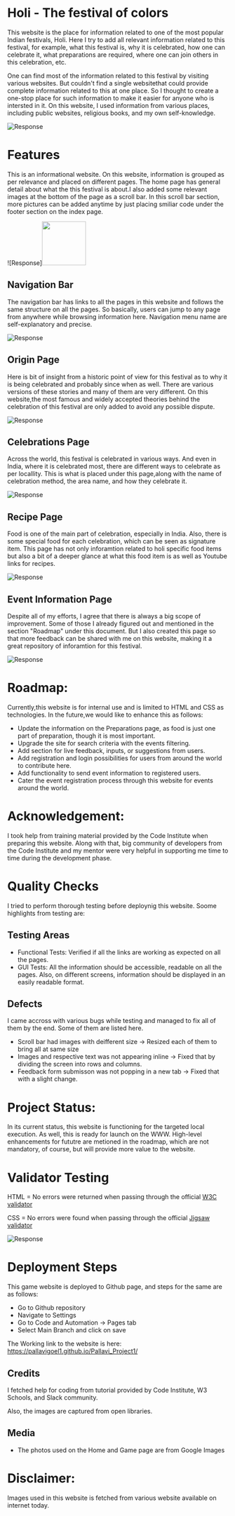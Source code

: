 # Holi - The festival of colors

This website is the place for information related to one of the most popular Indian festivals, Holi. Here I try to add all relevant information related to this festival, for example, what this festival is, why it is celebrated, how one can celebrate it, what preparations are required, where one can join others in this celebration, etc. 

One can find most of the information related to this festival by visiting various websites. But couldn't find a single websitethat could  provide complete information related to this at one place. So I thought to create a one-stop place for such information to make it easier for anyone who is intersted in it. On this website, I used information from various places, including public websites, religious books, and my own self-knowledge.

![Response](images/project1screenshot.png)

# Features
This is an informational website. On this website, information is grouped as per relevance and placed on different pages. The home page has general detail about what the this festival is about.I also added some relevant images at the bottom of the page as a scroll bar. In this scroll bar section, more pictures can be added anytime by just placing smiliar code under the footer section on the index page.
 
![Response]<img src="images/indexscreenshot.png" height="100px" width="100px">
## Navigation Bar
The navigation bar has links to all the pages in this website and follows the same structure on all the pages. So basically, users can jump to any page from anywhere while browsing information here. Navigation menu name are self-explanatory and precise. 

![Response](images/navscreenshot.png)

## Origin Page
Here is bit of insight from a historic point of view for this festival as to why it is being celebrated and probably since when as well. There are various versions of these stories and many of them are very different. On this website,the most famous and widely accepted theories behind the celebration of this festival are only added to avoid any possible dispute.

![Response](images/storyscreenshot.png)

## Celebrations Page
Across the world, this festival is celebrated in various ways. And even in India, where it is celebrated most, there are different ways to celebrate as per locallity. This is what is placed under this page,along with the name of celebration method, the area name, and how they celebrate it.

![Response](images/celebrationscreenshot.png)

## Recipe Page
Food is one of the main part of celebration, especially in India. Also, there is some special food for each celebration, which can be seen as signature item. This page has not only inforamtion related to holi specific food items but also a bit of a deeper glance at what this food item is as well as Youtube links for recipes.

![Response](images/recipescreenshot.png)

## Event Information Page
Despite all of my efforts, I agree that there is always a big scope of improvement. Some of those I already figured out and mentioned in the section "Roadmap" under this document. But I also created this page so that more feedback can be shared with me on this website, making it a great repository of inforamtion for this festival.

![Response](images/eventinfoscreenshot.png)
 
# Roadmap:

Currently,this website is for internal use and is limited to HTML and CSS as technologies. In the future,we would like to enhance this as follows:
- Update the information on the Preparations page, as food is just one part of preparation, though it is most important.
- Upgrade the site for search criteria with the events filtering.
- Add section for live feedback, inputs, or suggestions from users.
- Add registration and login possibilities for users from around the world to contribute here.
- Add functionality to send event information to registered users.
- Cater the event registration process through this website for events around the world.

# Acknowledgement:

I took help from training material provided by the Code Institute when preparing this website. Along with that, big community of developers from the Code Institute and my mentor were very helpful in supporting me time to time during the development phase.

# Quality Checks

I tried to perform thorough testing before deploynig this website. Soome highlights from testing are:

## Testing Areas
- Functional Tests: Verified if all the links are working as expected on all the pages.
- GUI Tests: All the information should be accessible, readable on all the pages. Also, on different screens, information should be displayed in an easily readable format.

## Defects
I came accross with various bugs while testing and managed to fix all of them by the end. Some of them are listed here.
- Scroll bar had images with deifferent size -> Resized each of them to bring all at same size
- Images and respective text was not appearing inline -> Fixed that by dividing the screen into rows and columns.
- Feedback form submisson was not popping in a new tab -> Fixed that with a slight change.

# Project Status:

In its current status, this website is functioning for the targeted local execution. As well, this is ready for launch on the WWW. High-level enhancements for fututre are metioned in the roadmap, which are not mandatory, of course, but will provide more value to the website.

# Validator Testing

HTML =
        No errors were returned when passing through the official [W3C validator](https://validator.w3.org)

CSS =
        No errors were found when passing through the official [Jigsaw validator](https://jigsaw.w3.org/css-validator )
        
![Response](images/performensScreenshot%202023-08-29%20222421.png)


# Deployment Steps

This game website is deployed to Github page, and steps for the same are as follows:
- Go to Github repository
- Navigate to Settings
- Go to Code and Automation -> Pages tab
- Select Main Branch and click on save

The Working link to the website is here: https://pallavigoel1.github.io/Pallavi_Project1/

## Credits 

I fetched help for coding from tutorial provided by Code Institute, W3 Schools, and Slack community.

Also, the images are captured from open libraries.

## Media

- The photos used on the Home and Game page are from Google Images
# Disclaimer:

Images used in this website is fetched from various website available on internet today. 
